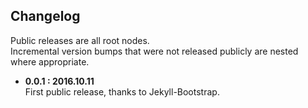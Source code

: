## Changelog

Public releases are all root nodes.  
Incremental version bumps that were not released publicly are nested where appropriate.

- **0.0.1 : 2016.10.11**    
  First public release, thanks to Jekyll-Bootstrap.
